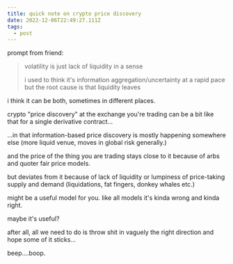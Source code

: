 ```yaml
---
title: quick note on crypto price discovery
date: 2022-12-06T22:49:27.111Z
tags:
  - post
---
```

p﻿rompt from friend:

> volatility is just lack of liquidity in a sense
>
> i used to think it's information aggregation/uncertainty at a rapid pace but the root cause is that liquidity leaves

i﻿ think it can be both, sometimes in different places.

c﻿rypto "price discovery" at the exchange you're trading can be a bit like that for a single derivative contract...

...i﻿n that information-based price discovery is mostly happening somewhere else (more liquid venue, moves in global risk generally.)

a﻿nd the price of the thing you are trading stays close to it because of arbs and quoter fair price models.

b﻿ut deviates from it because of lack of liquidity or lumpiness of price-taking supply and demand (liquidations, fat fingers, donkey whales etc.)

m﻿ight be a useful model for you. like all models it's kinda wrong and kinda right. 

maybe it's useful? 

after all, all we need to do is throw shit in vaguely the right direction and hope some of it sticks...

b﻿eep....boop.